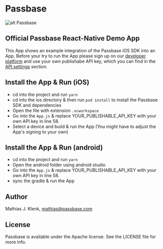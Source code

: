 # Passbase

![alt Passbase](https://i.imgur.com/cOj85Lg.jpg)

## Official Passbase React-Native Demo App
This App shows an example integration of the Passbase iOS SDK into an App. Before your try to run the App please sign up on our [developer platform](https://app.passbase.com/signup) and use your own publishabe API key, which you can find in the [API settings](https://app.passbase.com/settings/api) section.

## Install the App & Run (iOS)
* cd into the project and run `yarn` 
* cd into the ios directory & then run `pod install` to install the Passbase SDK and dependencies
* Open the file with extension `.xcworkspace`
* Go into the `App.js` & replace YOUR_PUBLISHABLE_API_KEY with your own API key in line 58.
* Select a device and build & run the App (You might have to adjust the App's signing to your own)

## Install the App & Run (android)
* cd into the project and run `yarn` 
* Open the android folder using android studio
* Go into the `App.js` & replace YOUR_PUBLISHABLE_API_KEY with your own API key in line 58.
* sync the gradle & run the App

## Author

Mathias J. Klenk, mathias@passbase.com

## License

Passbase is available under the Apache license. See the LICENSE file for more info.
